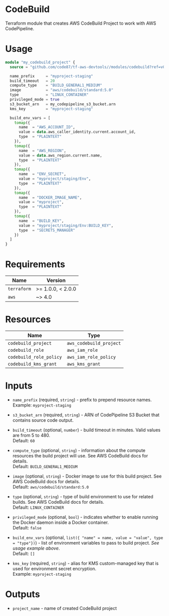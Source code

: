 # CodeBuild

Terraform module that creates AWS CodeBuild Project to work with AWS CodePipeline.


# Usage

```terraform
module "my_codebuild_project" {
  source = "github.com/code87/tf-aws-devtools//modules/codebuild?ref=v0.0.1"

  name_prefix     = "myproject-staging"
  build_timeout   = 20
  compute_type    = "BUILD_GENERAL1_MEDIUM"
  image           = "aws/codebuild/standard:5.0"
  type            = "LINUX_CONTAINER"
  privileged_mode = true
  s3_bucket_arn   = my_codepipeline_s3_bucket.arn
  kms_key         = "myproject-staging"

  build_env_vars = [
    tomap({
      name  = "AWS_ACCOUNT_ID",
      value = data.aws_caller_identity.current.account_id,
      type  = "PLAINTEXT"
    }),
    tomap({
      name  = "AWS_REGION",
      value = data.aws_region.current.name,
      type  = "PLAINTEXT"
    }),
    tomap({
      name  = "ENV_SECRET",
      value = "myproject/staging/Env",
      type  = "PLAINTEXT"
    }),
    tomap({
      name  = "DOCKER_IMAGE_NAME",
      value = "myproject",
      type  = "PLAINTEXT"
    }),
    tomap({
      name  = "BUILD_KEY",
      value = "myproject/staging/Env:BUILD_KEY",
      type  = "SECRETS_MANAGER"
    })
  ]
}
```


# Requirements

| Name        | Version           |
|-------------|-------------------|
| `terraform` | >= 1.0.0, < 2.0.0 |
| `aws`       | ~> 4.0            |


# Resources

| Name                    | Type                    |
|-------------------------|-------------------------|
| `codebuild_project`     | `aws_codebuild_project` |
| `codebuild_role`        | `aws_iam_role`          |
| `codebuild_role_policy` | `aws_iam_role_policy`   |
| `codebuild_kms_grant`   | `aws_kms_grant`         |


# Inputs

* `name_prefix` (required, `string`) - prefix to prepend resource names.<br/>
  Example: `myproject-staging`

* `s3_bucket_arn` (required, `string`) - ARN of CodePipeline S3 Bucket that contains source code output.

* `build_timeout` (optional, `number`) - build timeout in minutes. Valid values are from 5 to 480.<br/>
  Default: `60`

* `compute_type` (optional, `string`) - information about the compute resources the build project will use. See AWS CodeBuild docs for details.<br/>
  Default: `BUILD_GENERAL1_MEDIUM`

* `image` (optional, `string`) - Docker image to use for this build project. See AWS CodeBuild docs for details.<br/>
  Default: `aws/codebuild/standard:5.0`

* `type` (optional, `string`) - type of build environment to use for related builds. See AWS CodeBuild docs for details.<br/>
  Default: `LINUX_CONTAINER`

* `privileged_mode` (optional, `bool`) - indicates whether to enable running the Docker daemon inside a Docker container.<br/>
  Default: `false`

* `build_env_vars` (optional, `list({ "name" = name, value = "value", type = "type"})`) - list of environment variables to pass to build project.
  _See usage example above_.<br/>
  Default: `[]`

* `kms_key` (required, `string`) - alias for KMS custom-managed key that is used for environment secret encryption.<br/>
  Example: `myproject-staging`


# Outputs

*  `project_name` - name of created CodeBuild project
